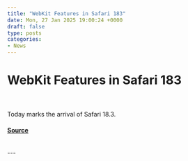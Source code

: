 ```yaml
---
title: "WebKit Features in Safari 183"
date: Mon, 27 Jan 2025 19:00:24 +0000
draft: false
type: posts
categories: 
- News
---
```

# WebKit Features in Safari 183

<br/>

<br/>
Today marks the arrival of Safari 18.3.

#### [Source](https://webkit.org/blog/16439/webkit-features-in-safari-18-3/)

<br/>
---
